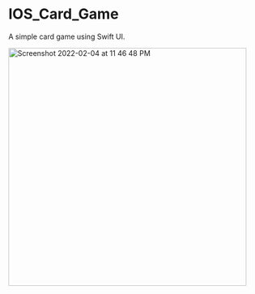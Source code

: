 # IOS_Card_Game
A simple card game using Swift UI.

<img width="470" alt="Screenshot 2022-02-04 at 11 46 48 PM" src="https://user-images.githubusercontent.com/66321598/152577735-639839aa-38aa-42db-bde3-4e2d5617a5dd.png">
